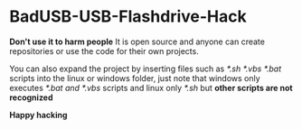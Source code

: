# BadUSB-USB-Flashdrive-Hack

**Don't use it to harm people**
It is open source and anyone can create repositories or use the code for their own projects.

You can also expand the project by inserting files such as _*.sh *.vbs *.bat_ scripts into the linux or windows folder, just note that windows only executes _*.bat and *.vbs_ scripts and linux only _*.sh_ but **other scripts are not recognized**

__Happy hacking__
